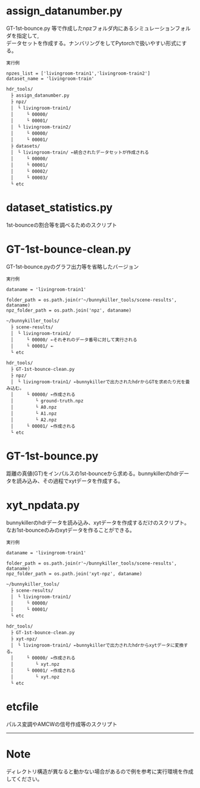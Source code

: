 # assign_datanumber.py  
GT-1st-bounce.py 等で作成したnpzフォルダ内にあるシミュレーションフォルダを指定して,  
データセットを作成する。ナンバリングをしてPytorchで扱いやすい形式にする。
```
実行例

npzes_list = ['livingroom-train1','livingroom-train2']
dataset_name = 'livingroom-train'

hdr_tools/  
　├ assign_datanumber.py  
　├ npz/
　│　└ livingroom-train1/
　│　　　└ 00000/
　│　　　└ 00001/
　│　└ livingroom-train2/
　│　　　└ 00000/
　│　　　└ 00001/
　├ datasets/
　│　└ livingroom-train/ ←統合されたデータセットが作成される
　│　　　└ 00000/
　│　　　└ 00001/
　│　　　└ 00002/
　│　　　└ 00003/
　└ etc
```

  
# dataset_statistics.py  
1st-bounceの割合等を調べるためのスクリプト
  
  
# GT-1st-bounce-clean.py  
GT-1st-bounce.pyのグラフ出力等を省略したバージョン
  
```
実行例

dataname = 'livingroom-train1'

folder_path = os.path.join(r'~/bunnykiller_tools/scene-results', dataname)
npz_folder_path = os.path.join('npz', dataname)

~/bunnykiller_tools/  
　├ scene-results/
　│　└ livingroom-train1/
　│　　　└ 00000/ ←それぞれのデータ番号に対して実行される
　│　　　└ 00001/ ←
　└ etc

hdr_tools/  
　├ GT-1st-bounce-clean.py 
　├ npz/
　│　└ livingroom-train1/ ←bunnykillerで出力されたhdrからGTを求めたり光を畳み込む。
　│　　　└ 00000/ ←作成される
　│　　　　　└ ground-truth.npz
　│　　　　　└ A0.npz
　│　　　　　└ A1.npz
　│　　　　　└ A2.npz
　│　　　└ 00001/ ←作成される
　└ etc
```

# GT-1st-bounce.py  
距離の真値(GT)をインパルスの1st-bounceから求める。bunnykillerのhdrデータを読み込み、その過程でxytデータを作成する。
  

# xyt_npdata.py
bunnykillerのhdrデータを読み込み、xytデータを作成するだけのスクリプト。  
なお1st-bounceのみのxytデータを作ることができる。
  
```
実行例

dataname = 'livingroom-train1'

folder_path = os.path.join(r'~/bunnykiller_tools/scene-results', dataname)
npz_folder_path = os.path.join('xyt-npz', dataname)

~/bunnykiller_tools/  
　├ scene-results/
　│　└ livingroom-train1/
　│　　　└ 00000/
　│　　　└ 00001/
　└ etc

hdr_tools/  
　├ GT-1st-bounce-clean.py 
　├ xyt-npz/
　│　└ livingroom-train1/ ←bunnykillerで出力されたhdrからxytデータに変換する。
　│　　　└ 00000/ ←作成される
　│　　　　　└ xyt.npz
　│　　　└ 00001/ ←作成される
　│　　　　　└ xyt.npz
　└ etc
```


# etcfile
パルス変調やAMCWの信号作成等のスクリプト


---
  
# Note
ディレクトリ構造が異なると動かない場合があるので例を参考に実行環境を作成してください。
